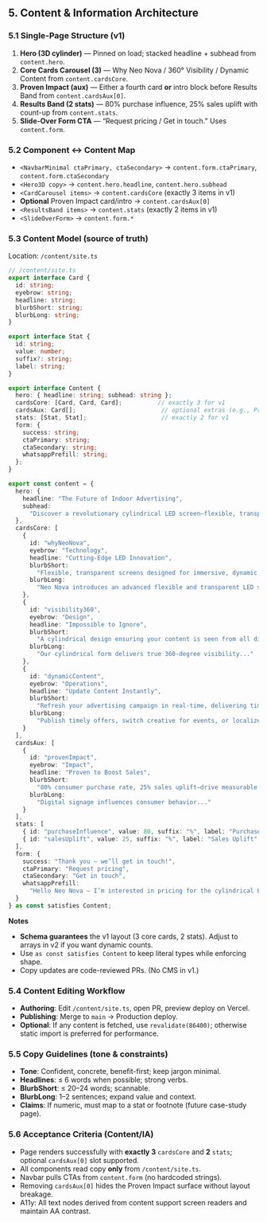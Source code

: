## 5. Content & Information Architecture

### 5.1 Single-Page Structure (v1)
1. **Hero (3D cylinder)** — Pinned on load; stacked headline + subhead from `content.hero`.
2. **Core Cards Carousel (3)** — Why Neo Nova / 360° Visibility / Dynamic Content from `content.cardsCore`.
3. **Proven Impact (aux)** — Either a fourth card **or** intro block before Results Band from `content.cardsAux[0]`.
4. **Results Band (2 stats)** — 80% purchase influence, 25% sales uplift with count-up from `content.stats`.
5. **Slide-Over Form CTA** — “Request pricing / Get in touch.” Uses `content.form`.

### 5.2 Component ↔ Content Map
- `<NavbarMinimal ctaPrimary, ctaSecondary>` → `content.form.ctaPrimary`, `content.form.ctaSecondary`
- `<Hero3D copy>` → `content.hero.headline`, `content.hero.subhead`
- `<CardCarousel items>` → `content.cardsCore` (exactly 3 items in v1)
- **Optional** Proven Impact card/intro → `content.cardsAux[0]`
- `<ResultsBand items>` → `content.stats` (exactly 2 items in v1)
- `<SlideOverForm>` → `content.form.*`

### 5.3 Content Model (source of truth)
Location: `/content/site.ts`

```ts
// /content/site.ts
export interface Card {
  id: string;
  eyebrow: string;
  headline: string;
  blurbShort: string;
  blurbLong: string;
}

export interface Stat {
  id: string;
  value: number;
  suffix?: string;
  label: string;
}

export interface Content {
  hero: { headline: string; subhead: string };
  cardsCore: [Card, Card, Card];          // exactly 3 for v1
  cardsAux: Card[];                        // optional extras (e.g., Proven Impact)
  stats: [Stat, Stat];                     // exactly 2 for v1
  form: {
    success: string;
    ctaPrimary: string;
    ctaSecondary: string;
    whatsappPrefill: string;
  };
}

export const content = {
  hero: {
    headline: "The Future of Indoor Advertising",
    subhead:
      "Discover a revolutionary cylindrical LED screen—flexible, transparent, captivating attention from every angle."
  },
  cardsCore: [
    {
      id: "whyNeoNova",
      eyebrow: "Technology",
      headline: "Cutting-Edge LED Innovation",
      blurbShort:
        "Flexible, transparent screens designed for immersive, dynamic visuals. Capture your audience’s attention like never before.",
      blurbLong:
        "Neo Nova introduces an advanced flexible and transparent LED solution..."
    },
    {
      id: "visibility360",
      eyebrow: "Design",
      headline: "Impossible to Ignore",
      blurbShort:
        "A cylindrical design ensuring your content is seen from all directions, maximizing viewer engagement.",
      blurbLong:
        "Our cylindrical form delivers true 360-degree visibility..."
    },
    {
      id: "dynamicContent",
      eyebrow: "Operations",
      headline: "Update Content Instantly",
      blurbShort:
        "Refresh your advertising campaign in real-time, delivering timely messages without additional costs.",
      blurbLong:
        "Publish timely offers, switch creative for events, or localize messages on the fly..."
    }
  ],
  cardsAux: [
    {
      id: "provenImpact",
      eyebrow: "Impact",
      headline: "Proven to Boost Sales",
      blurbShort:
        "80% consumer purchase rate, 25% sales uplift—drive measurable ROI with innovative digital signage.",
      blurbLong:
        "Digital signage influences consumer behavior..."
    }
  ],
  stats: [
    { id: "purchaseInfluence", value: 80, suffix: "%", label: "Purchase Influence" },
    { id: "salesUplift", value: 25, suffix: "%", label: "Sales Uplift" }
  ],
  form: {
    success: "Thank you – we’ll get in touch!",
    ctaPrimary: "Request pricing",
    ctaSecondary: "Get in touch",
    whatsappPrefill:
      "Hello Neo Nova — I’m interested in pricing for the cylindrical LED. Please contact me via email/WhatsApp."
  }
} as const satisfies Content;
```

**Notes**
- **Schema guarantees** the v1 layout (3 core cards, 2 stats). Adjust to arrays in v2 if you want dynamic counts.
- Use `as const satisfies Content` to keep literal types while enforcing shape.
- Copy updates are code-reviewed PRs. (No CMS in v1.)

### 5.4 Content Editing Workflow
- **Authoring**: Edit `/content/site.ts`, open PR, preview deploy on Vercel.
- **Publishing**: Merge to `main` → Production deploy.  
- **Optional**: If any content is fetched, use `revalidate(86400)`; otherwise static import is preferred for performance.

### 5.5 Copy Guidelines (tone & constraints)
- **Tone**: Confident, concrete, benefit-first; keep jargon minimal.
- **Headlines**: ≤ 6 words when possible; strong verbs.
- **BlurbShort**: ≤ 20–24 words; scannable.
- **BlurbLong**: 1–2 sentences; expand value and context.
- **Claims**: If numeric, must map to a stat or footnote (future case-study page).

### 5.6 Acceptance Criteria (Content/IA)
- Page renders successfully with **exactly 3** `cardsCore` and **2** `stats`; optional `cardsAux[0]` slot supported.
- All components read copy **only** from `/content/site.ts`.
- Navbar pulls CTAs from `content.form` (no hardcoded strings).
- Removing `cardsAux[0]` hides the Proven Impact surface without layout breakage.
- A11y: All text nodes derived from content support screen readers and maintain AA contrast.


